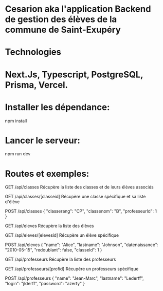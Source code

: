 <h1>Cesarion aka l'application Backend de gestion des élèves de la commune de Saint-Exupéry</h1>

<h1>Technologies<h1>
Next.Js, Typescript, PostgreSQL, Prisma, Vercel.

<h1>Installer les dépendance:</h1>
npm install

<h1>Lancer le serveur:</h1>
npm run dev

<h1>Routes et exemples:</h1>
GET /api/classes
Récupère la liste des classes et de leurs élèves associés

GET /api/classes/[classeid]
Récupère une classe spécifique et sa liste d'élève

POST /api/classes 
{
    "classerang": "CP",
    "classenom": "B",
    "professeurId": 1
}

GET /api/eleves
Récupère la liste des élèves

GET /api/eleves/[elevesid]
Récupère un élève spécifique

POST /api/eleves
{
    "name": "Alice",
    "lastname": "Johnson",
    "datenaissance": "2010-05-15",
    "redoublant": false,
    "classeId": 1
}

GET /api/professeurs
Récupère la liste des professeurs

GET /api/professeurs/[profid]
Récupère un professeurs spécifique

POST /api/professeurs
{
    "name": "Jean-Marc",
    "lastname": "Lederff",
    "login": "jlderff",
    "password": "azerty"
}

